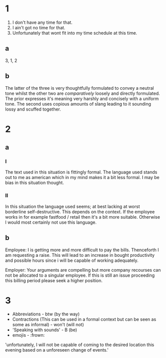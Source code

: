 # 1

1. I don't have any time for that.
2. I ain't got no time for that.
3. Unfortunately that wont fit into my time schedule at this time.

## a

3, 1, 2

## b

The latter of the three is very thoughtfully formulated to convey a neutral tone whilst the other two are _comparatively_ loosely and directly formulated. The prior expresses it's meaning very harshly and concisely with a uniform tone. The second uses copious amounts of slang leading to it sounding lossy and scuffed together.

# 2

## a

### I

The text used in this situation is fittingly formal. The language used stands out to me as american which in my mind makes it a bit less formal. I may be bias in this situation thought.

### II

In this situation the language used seems; at best lacking at worst borderline self-destructive. This depends on the context. If the employee works in for example fastfood / retail then it's a bit more suitable. Otherwise I would most certainly not use this language.

## b

Employee: I is getting more and more difficult to pay the bills. Thenceforth I am requesting a raise. This will lead to an increase in bought productivity and possible hours since i will be capable of working adequately.

Employer: Your arguments are compelling but more company recourses can not be allocated to a singular employee. If this is still an issue proceeding this billing period please seek a higher position.


# 3

* Abbreviations - btw (by the way)
* Contractions (This can be used in a formal context but can be seen as some as informal) - won't (will not)
* 'Speaking with sounds' - B (be)
* emojis - :frown:

'unfortunately, I will not be capable of coming to the desired location this evening based on a unforeseen change of events.'

